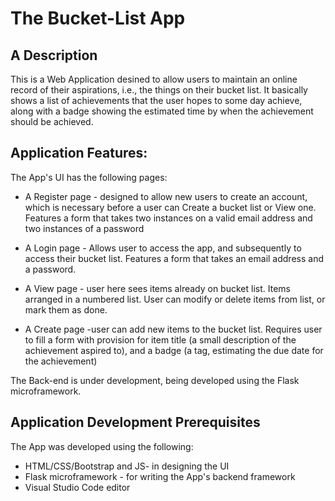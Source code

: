 # The Bucket-List App 

## A Description

This is a Web Application desined to allow users to maintain an online record of their
aspirations, i.e., the things on their bucket list. It basically shows a list of achievements that the user hopes to some day achieve, along with a badge showing the estimated time by when the achievement should be achieved.

## Application Features:
The App's UI has the following pages:

 * A Register page - designed to allow new users to create an account, which is necessary 
 	before a user can Create a bucket list or View one. Features a form that takes two instances on a valid email address and two instances of a password
    
 * A Login page - Allows user to access the app, and subsequently to access their bucket list. Features a form that takes an email address and a password.
 
 * A View page - user here sees items already on bucket list. Items arranged in a numbered list. User can modify or delete items from list, or mark them as done.
 
 * A Create page -user can add new items to the bucket list. Requires user to fill a form with provision for item title (a small description of the achievement aspired to), and a badge (a tag, estimating the due date for the achievement)
 
The Back-end is under development, being developed using the Flask microframework.

## Application Development Prerequisites
The App was developed using the following:

 *  HTML/CSS/Bootstrap and JS- in designing the UI
 *  Flask microframework - for writing the App's backend framework
 *  Visual Studio Code editor